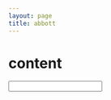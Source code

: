 ```yaml
---
layout: page
title: abbott
---
```

        
<script src="//cdnjs.cloudflare.com/ajax/libs/nlp_compromise/6.5.3/nlp_compromise.min.js"></script>
<script src="//cdnjs.cloudflare.com/ajax/libs/seedrandom/2.4.0/seedrandom.min.js"></script>
<script src='/public/js/wordvecs1000.js'></script>
<script src='/public/js/word2vecutils.js'></script>
<script src='/public/js/abbott.js'></script>
# content

<input id='text' type='text'>
<div id='abbott'></div>
<div id='words'></div>

<script defer> 
    let input = document.getElementById('text');
    let div = document.getElementById('abbott');
    let canvas = document.createElement('canvas');
    canvas.width = 600;
    canvas.height = 600;

    div.appendChild(canvas);

    let abbott = new Abbott(canvas);
    input.oninput = function(e) {
        abbott.generate(input.value);
    };
    input.onpropertychange = input.oninput;
</script>
